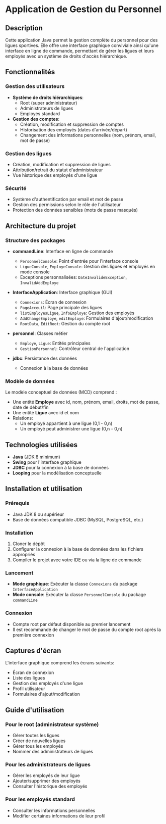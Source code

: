 # Application de Gestion du Personnel

## Description

Cette application Java permet la gestion complète du personnel pour des ligues sportives. Elle offre une interface graphique conviviale ainsi qu'une interface en ligne de commande, permettant de gérer les ligues et leurs employés avec un système de droits d'accès hiérarchique.

## Fonctionnalités

### Gestion des utilisateurs
- **Système de droits hiérarchiques**:
  - Root (super administrateur)
  - Administrateurs de ligues
  - Employés standard
- **Gestion des comptes**:
  - Création, modification et suppression de comptes
  - Historisation des employés (dates d'arrivée/départ)
  - Changement des informations personnelles (nom, prénom, email, mot de passe)

### Gestion des ligues
- Création, modification et suppression de ligues
- Attribution/retrait du statut d'administrateur
- Vue historique des employés d'une ligue

### Sécurité
- Système d'authentification par email et mot de passe
- Gestion des permissions selon le rôle de l'utilisateur
- Protection des données sensibles (mots de passe masqués)

## Architecture du projet

### Structure des packages
- **commandLine**: Interface en ligne de commande
  - `PersonnelConsole`: Point d'entrée pour l'interface console
  - `LigueConsole`, `EmployeConsole`: Gestion des ligues et employés en mode console
  - Exceptions personnalisées: `DateInvalideException`, `InvalidAddEmploye`

- **InterfaceApplication**: Interface graphique (GUI)
  - `Connexions`: Écran de connexion
  - `PageAcceuil`: Page principale des ligues
  - `listEmployesLigue`, `InfoEmploye`: Gestion des employés
  - `AddChangeEmploye`, `editEmploye`: Formulaires d'ajout/modification
  - `RootData`, `EditRoot`: Gestion du compte root

- **personnel**: Classes métier
  - `Employe`, `Ligue`: Entités principales
  - `GestionPersonnel`: Contrôleur central de l'application

- **jdbc**: Persistance des données
  - Connexion à la base de données

### Modèle de données
Le modèle conceptuel de données (MCD) comprend :
- Une entité **Employe** avec id, nom, prénom, email, droits, mot de passe, date de début/fin
- Une entité **Ligue** avec id et nom
- Relations:
  - Un employé appartient à une ligue (0,1 - 0,n)
  - Un employé peut administrer une ligue (0,n - 0,n)

## Technologies utilisées

- **Java** (JDK 8 minimum)
- **Swing** pour l'interface graphique
- **JDBC** pour la connexion à la base de données
- **Looping** pour la modélisation conceptuelle

## Installation et utilisation

### Prérequis
- Java JDK 8 ou supérieur
- Base de données compatible JDBC (MySQL, PostgreSQL, etc.)

### Installation
1. Cloner le dépôt
2. Configurer la connexion à la base de données dans les fichiers appropriés
3. Compiler le projet avec votre IDE ou via la ligne de commande

### Lancement
- **Mode graphique**: Exécuter la classe `Connexions` du package `InterfaceApplication`
- **Mode console**: Exécuter la classe `PersonnelConsole` du package `commandLine`

### Connexion
- Compte root par défaut disponible au premier lancement
- Il est recommandé de changer le mot de passe du compte root après la première connexion

## Captures d'écran

L'interface graphique comprend les écrans suivants:
- Écran de connexion
- Liste des ligues
- Gestion des employés d'une ligue
- Profil utilisateur
- Formulaires d'ajout/modification

## Guide d'utilisation

### Pour le root (administrateur système)
- Gérer toutes les ligues
- Créer de nouvelles ligues
- Gérer tous les employés
- Nommer des administrateurs de ligues

### Pour les administrateurs de ligues
- Gérer les employés de leur ligue
- Ajouter/supprimer des employés
- Consulter l'historique des employés

### Pour les employés standard
- Consulter les informations personnelles
- Modifier certaines informations de leur profil
